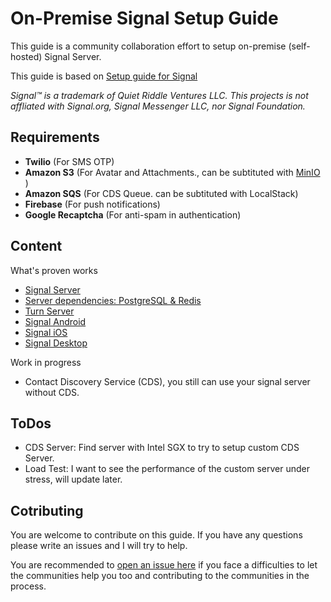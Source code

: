 # On-Premise Signal Setup Guide

This guide is a community collaboration effort to setup on-premise (self-hosted) Signal Server.

This guide is based on [Setup guide for Signal](https://github.com/madeindra/setup-guide)

*Signal™ is a trademark of Quiet Riddle Ventures LLC. This projects is not affliated with Signal.org, Signal Messenger LLC, nor Signal Foundation.*

## Requirements
* **Twilio** (For SMS OTP)
* **Amazon S3** (For Avatar and Attachments., can be subtituted with [MinIO](../master/signal-minio) )
* **Amazon SQS** (For CDS Queue. can be subtituted with LocalStack)
* **Firebase** (For push notifications)
* **Google Recaptcha** (For anti-spam in authentication)

## Content
What's proven works
* [Signal Server](../master/signal-server)
* [Server dependencies: PostgreSQL & Redis](../master/signal-docker)
* [Turn Server](../master/turn-server)
* [Signal Android](../master/signal-android)
* [Signal iOS](../master/signal-ios)
* [Signal Desktop](../master/signal-desktop)

Work in progress
* Contact Discovery Service (CDS), you still can use your signal server without CDS.

## ToDos

* CDS Server: Find server with Intel SGX to try to setup custom CDS Server.
* Load Test: I want to see the performance of the custom server under stress, will update later.

## Cotributing
You are welcome to contribute on this guide. If you have any questions please write an issues and I will try to help.

You are recommended to [open an issue here](../../issues/new/choose) if you face a difficulties to let the communities help you too and contributing to the communities in the process.
